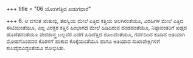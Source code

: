 +++
title = "06 ಯೋಗಿಗೆತ್ತಿದ ಖಡುಗಧಾರೆ"

+++
6. ಆ ವಸಂತ ಋತುವು, ತಪಸ್ವಿಯ ಮೇಲೆ ಎತ್ತಿದ ಕತ್ತಿಯ ಅಲಗಿನಂತೆಯೂ, ವಿರಹಿಗಳ ಮೇಲೆ ಎತ್ತಿದ ಈಟಿಯಂತೆಯೂ, ಎಲ್ಲ ವಿರಕ್ತರ ಕತ್ತಿನ ಹಿಂಭಾಗದ ಮೇಲೆ ಹಿಡಿದಿರುವ ದಂಡದಂತೆಯೂ, ನಿಷ್ಠಾವಂತರಿಗೆ ಖಡ್ಗದ ಹೊಡೆತದಂತೆಯೂ ವೇದಶಾಸ್ತ್ರ ಬಲ್ಲವರ ಎದೆಗೆ ಹಿಡಿದೆತ್ತಿದ ಶೂಲದಂತೆಯೂ, ಗರ್ವದಿಂದ ಕೂಡಿದ ಅತಿಯಾಗಿ ಮೋಹಗೊಂಡವರ ಕೊರಳಿಗೆ ಹಾಕುವ ಕೊಕ್ಕೆಯಂತೆಯೂ ಹಾಗೂ ಅತಿಯಾದ ಸುಖಾಪೇಕ್ಷಿಗಳಿಗೆ ಕುಲದೈವವಿದ್ದಂತೆಯೂ ಶೋಭಿಸಿತು.